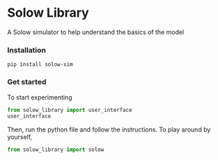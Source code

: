 # Solow Library
A Solow simulator to help understand the basics of the model

### Installation
```
pip install solow-sim
```

### Get started
To start experimenting

```Python
from solow_library import user_interface
user_interface
```
Then, run the python file and follow the instructions.
To play around by yourself,

```Python
from solow_library import solow
```